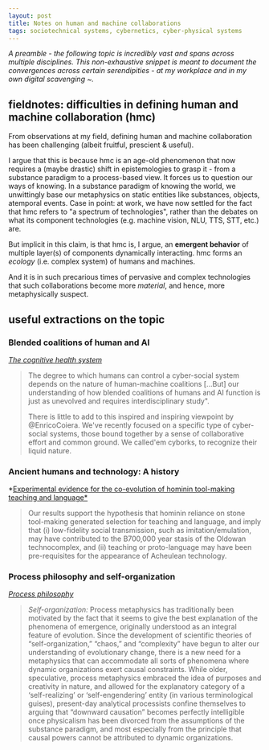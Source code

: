 ```yaml
---
layout: post
title: Notes on human and machine collaborations
tags: sociotechnical systems, cybernetics, cyber-physical systems
---
```


*A preamble - the following topic is incredibly vast and spans across multiple disciplines. This non-exhaustive snippet is meant to document the convergences across certain serendipities - at my workplace and in my own digital scavenging ~.*



## fieldnotes: difficulties in defining human and machine collaboration (hmc)

From observations at my field, defining human and machine collaboration has been challenging (albeit fruitful, prescient & useful). 

I argue that this is because hmc is an age-old phenomenon that now requires a (maybe drastic) shift in epistemologies to grasp it - from a substance paradigm to a process-based view. It forces us to question our ways of knowing. In a substance paradigm of knowing the world, we unwittingly base our metaphysics on static entities like substances, objects, atemporal events. Case in point: at work, we have now settled for the fact that hmc refers to "a spectrum of technologies", rather than the debates on what its component technologies (e.g. machine vision, NLU, TTS, STT, etc.) are. 

But implicit in this claim, is that hmc is, I argue, an **emergent behavior** of multiple layer(s) of components dynamically interacting. hmc forms an *ecology* (i.e. complex system) of humans and machines. 

And it is in such precarious times of pervasive and complex technologies that such collaborations become more *material*, and hence, more metaphysically suspect. 



## useful extractions on the topic

### Blended coalitions of human and AI

*[The cognitive health system](https://www.thelancet.com/journals/lancet/article/PIIS0140-6736(19)32987-3/fulltext)*

> The degree to which humans can control a cyber-social system depends on the nature of human-machine coalitions [...But] our understanding of how blended coalitions of humans and AI function is just as unevolved and requires interdisciplinary study".
>
> There is little to add to this inspired and inspiring viewpoint by @EnricoCoiera. We've recently focused on a specific type of cyber-social systems, those bound together by a sense of collaborative effort and common ground. We called'em cyborks, to recognize their liquid nature.
>



### Ancient humans and technology: A history

*[Experimental evidence for the co-evolution of hominin tool-making teaching and language*](https://lalandlab.st-andrews.ac.uk/files/2015/08/morgan_uomini_et-al_2015.pdf)

> Our results support the hypothesis that hominin reliance on stone tool-making generated selection for teaching and language, and imply that (i) low-fidelity social transmission, such as imitation/emulation, may have contributed to the B700,000 year stasis of the Oldowan technocomplex, and (ii) teaching or proto-language may have been pre-requisites for the appearance of Acheulean technology.



### Process philosophy and self-organization

[*Process philosophy*](https://plato.stanford.edu/entries/process-philosophy/#TracScieNewTopiForProcPhil) 

> *Self-organization:* Process metaphysics has traditionally been motivated by the fact that it seems to give the best explanation of the phenomena of emergence, originally understood as an integral feature of evolution. Since the development of scientific theories of “self-organization,” “chaos,” and “complexity” have begun to alter our understanding of evolutionary change, there is a new need for a metaphysics that can accommodate all sorts of phenomena where dynamic organizations exert causal constraints. While older, speculative, process metaphysics embraced the idea of purposes and creativity in nature, and allowed for the explanatory category of a ‘self-realizing’ or ‘self-engendering’ entity (in various terminological guises), present-day analytical processists confine themselves to arguing that “downward causation” becomes perfectly intelligible once physicalism has been divorced from the assumptions of the substance paradigm, and most especially from the principle that causal powers cannot be attributed to dynamic organizations.

